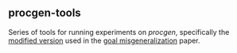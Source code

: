 ## procgen-tools

Series of tools for running experiments on _procgen_, specifically the [modified version](https://github.com/JacobPfau/procgenAISC/tree/lauro) used in the [goal misgeneralization](https://arxiv.org/abs/2105.14111) paper.
